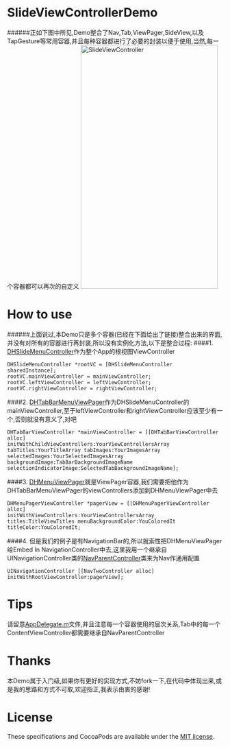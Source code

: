 SlideViewControllerDemo
=======================

######正如下图中所见,Demo整合了Nav,Tab,ViewPager,SideView,以及TapGesture等常用容器,并且每种容器都进行了必要的封装以便于使用,当然,每一个容器都可以再次的自定义
<img src="https://github.com/DahanHu/SlideViewControllerDemo/blob/master/SlideViewControllerDemo/slide.gif" alt="SlideViewController" title="SlideViewController" width="320" height="568" /><br/>

How to use
==========

######上面说过,本Demo只是多个容器(已经在下面给出了链接)整合出来的界面,并没有对所有的容器进行再封装,所以没有实例化方法,以下是整合过程:
####1. [DHSlideMenuController](https://github.com/DahanHu/DHSlideMenuController)作为整个App的根视图ViewController<br/>
  
    DHSlideMenuController *rootVC = [DHSlideMenuController sharedInstance];
    rootVC.mainViewController = mainViewController;
    rootVC.leftViewController = leftViewController;
    rootVC.rightViewController = rightViewController;
    
####2. [DHTabBarMenuViewPager](https://github.com/DahanHu/DHTabBarMenuViewPager)作为DHSlideMenuController的mainViewController,至于leftViewController和rightViewController应该至少有一个,否则就没有意义了,对吧
  
    DHTabBarViewController *mainViewController = [[DHTabBarViewController alloc]
    initWithChildViewControllers:YourViewControllersArray 
    tabTitles:YourTitleArray tabImages:YourImagesArray 
    selectedImages:YourSelectedImagesArray 
    backgroundImage:TabBarBackgroundImageName 
    selectionIndicatorImage:SelectedTabBackgroundImageName];
    
####3. [DHMenuViewPager](https://github.com/DahanHu/DHMenuViewPager)就是ViewPager容器,我们需要把他作为DHTabBarMenuViewPager的viewControllers添加到DHMenuViewPager中去

    DHMenuPagerViewController *pagerView = [[DHMenuPagerViewController alloc]
    initWithViewControllers:YourViewControllersArray
    titles:TitleViewTitles menuBackgroundColor:YouColoredIt titleColor:YouColoredIt;

####4. 但是我们的例子是有NavigationBar的,所以就索性把DHMenuViewPager给Embed In NavigationController中去,这里我用一个继承自UINavigationController类的[NavParentController](./SlideViewControllerDemo/NavParentController.m)类来为Nav作通用配置
    
    UINavigationController [[NavTwoController alloc] initWithRootViewController:pagerView];
    
Tips
======
请留意[AppDelegate.m](./SlideViewControllerDemo/AppDelegate.m)文件,并且注意每一个容器使用的层次关系,Tab中的每一个ContentViewController都需要继承自NavParentController

Thanks
======

本Demo属于入门级,如果你有更好的实现方式,不妨fork一下,在代码中体现出来,或是我的思路和方式不可取,欢迎指正,我表示由衷的感谢!

License
=======

These specifications and CocoaPods are available under the [MIT license](http://opensource.org/licenses/mit-license.php).
